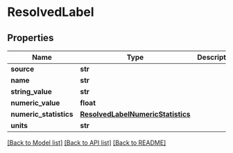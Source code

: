 # ResolvedLabel


## Properties
Name | Type | Description | Notes
------------ | ------------- | ------------- | -------------
**source** | **str** |  | 
**name** | **str** |  | 
**string_value** | **str** |  | [optional] 
**numeric_value** | **float** |  | [optional] 
**numeric_statistics** | [**ResolvedLabelNumericStatistics**](ResolvedLabelNumericStatistics.md) |  | [optional] 
**units** | **str** |  | [optional] 

[[Back to Model list]](../README.md#documentation-for-models) [[Back to API list]](../README.md#documentation-for-api-endpoints) [[Back to README]](../README.md)


